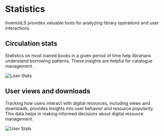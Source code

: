# Statistics

InvenioILS provides valuable tools for analyzing library operations and user interactions.

## Circulation stats

Statistics on most loaned books in a given period of time help librarians understand borrowing patterns. These insights are helpful for catalogue management.

![Loan Stats](/assets/images/features/most-loaned.png)

## User views and downloads

Tracking how users interact with digital resources, including views and downloads, provides insights into user behavior and resource popularity. This data helps in making informed decisions about digital resource management.

![User Stats](/assets/images/features/user-stats.png)
